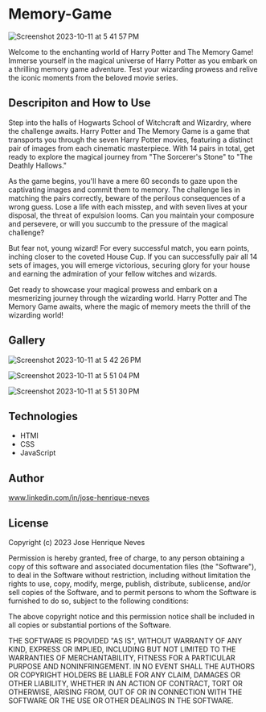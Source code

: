 # Memory-Game

![Screenshot 2023-10-11 at 5 41 57 PM](https://github.com/Josehneves/Memory-Game/assets/89682869/96150d75-6c54-410e-acd8-0ea50915276e)


Welcome to the enchanting world of Harry Potter and The Memory Game! Immerse yourself in the magical universe of Harry Potter as you embark on a thrilling memory game adventure. Test your wizarding prowess and relive the iconic moments from the beloved movie series.

## Descripiton and How to Use
Step into the halls of Hogwarts School of Witchcraft and Wizardry, where the challenge awaits. Harry Potter and The Memory Game is a game that transports you through the seven Harry Potter movies, featuring a distinct pair of images from each cinematic masterpiece. With 14 pairs in total, get ready to explore the magical journey from "The Sorcerer's Stone" to "The Deathly Hallows."

As the game begins, you'll have a mere 60 seconds to gaze upon the captivating images and commit them to memory. The challenge lies in matching the pairs correctly, beware of the perilous consequences of a wrong guess. Lose a life with each misstep, and with seven lives at your disposal, the threat of expulsion looms. Can you maintain your composure and persevere, or will you succumb to the pressure of the magical challenge?

But fear not, young wizard! For every successful match, you earn points, inching closer to the coveted House Cup. If you can successfully pair all 14 sets of images, you will emerge victorious, securing glory for your house and earning the admiration of your fellow witches and wizards.

Get ready to showcase your magical prowess and embark on a mesmerizing journey through the wizarding world. Harry Potter and The Memory Game awaits, where the magic of memory meets the thrill of the wizarding world!

## Gallery

![Screenshot 2023-10-11 at 5 42 26 PM](https://github.com/Josehneves/Memory-Game/assets/89682869/3485c0d1-366e-4e1b-b66c-94a9e837bd40)

![Screenshot 2023-10-11 at 5 51 04 PM](https://github.com/Josehneves/Memory-Game/assets/89682869/49076a0e-3e19-41a7-a381-50eaf19e410d)

![Screenshot 2023-10-11 at 5 51 30 PM](https://github.com/Josehneves/Memory-Game/assets/89682869/2bd6d20b-2094-44e8-ac4e-d29774f23b68)


## Technologies
- HTMl
- CSS
- JavaScript

## Author

www.linkedin.com/in/jose-henrique-neves

## License
Copyright (c) 2023 Jose Henrique Neves

Permission is hereby granted, free of charge, to any person obtaining
a copy of this software and associated documentation files (the
"Software"), to deal in the Software without restriction, including
without limitation the rights to use, copy, modify, merge, publish,
distribute, sublicense, and/or sell copies of the Software, and to
permit persons to whom the Software is furnished to do so, subject to
the following conditions:

The above copyright notice and this permission notice shall be
included in all copies or substantial portions of the Software.

THE SOFTWARE IS PROVIDED "AS IS", WITHOUT WARRANTY OF ANY KIND,
EXPRESS OR IMPLIED, INCLUDING BUT NOT LIMITED TO THE WARRANTIES OF
MERCHANTABILITY, FITNESS FOR A PARTICULAR PURPOSE AND
NONINFRINGEMENT. IN NO EVENT SHALL THE AUTHORS OR COPYRIGHT HOLDERS BE
LIABLE FOR ANY CLAIM, DAMAGES OR OTHER LIABILITY, WHETHER IN AN ACTION
OF CONTRACT, TORT OR OTHERWISE, ARISING FROM, OUT OF OR IN CONNECTION
WITH THE SOFTWARE OR THE USE OR OTHER DEALINGS IN THE SOFTWARE.
